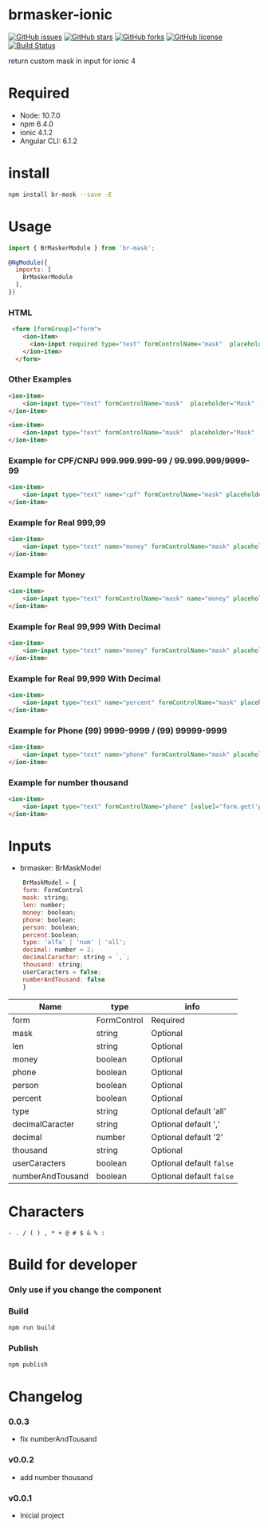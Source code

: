 # brmasker-ionic

[![GitHub issues](https://img.shields.io/github/issues/amarkes/br-mask.svg)](https://github.com/amarkes/br-mask/issues)
[![GitHub stars](https://img.shields.io/github/stars/amarkes/br-mask.svg)](https://github.com/amarkes/br-mask/stargazers)
[![GitHub forks](https://img.shields.io/github/forks/amarkes/br-mask.svg)](https://github.com/amarkes/br-mask/network)
[![GitHub license](https://img.shields.io/badge/license-MIT-blue.svg)](https://raw.githubusercontent.com/amarkes/br-mask/master/LICENSE)
[![Build Status](https://travis-ci.org/amarkes/br-mask.svg?branch=master)](https://travis-ci.org/amarkes/br-mask)


return custom mask in input for ionic 4

# Required
- Node: 10.7.0
- npm 6.4.0
- ionic 4.1.2
- Angular CLI: 6.1.2

# install

```sh
npm install br-mask --save -E
```

# Usage

```javascript
import { BrMaskerModule } from 'br-mask';

@NgModule({
  imports: [
    BrMaskerModule
  ],
})

```

### HTML

```html
 <form [formGroup]="form">
    <ion-item>
      <ion-input required type="text" formControlName="mask"  placeholder="First Name" [brmasker]="{form: form.get('mask'), mask:'00-00', len:5, userCaracters: true}"></ion-input>
    </ion-item>
  </form>

```

### Other Examples

```html
<ion-item>
    <ion-input type="text" formControlName="mask"  placeholder="Mask" [brmasker]="{form: form.get('mask'), mask: '00:00', type:'num'}"></ion-input>
</ion-item>

<ion-item>
    <ion-input type="text" formControlName="mask"  placeholder="Mask" [brmasker]="{form: form.get('mask'), userCaracters: true}"></ion-input>
</ion-item>

```

### Example for CPF/CNPJ 999.999.999-99 / 99.999.999/9999-99

```html
<ion-item>
	<ion-input type="text" name="cpf" formControlName="mask" placeholder="CPF/CNPJ" [brmasker]="{form: form.get('mask'), person: true}"></ion-input>
</ion-item>
```

### Example for Real 999,99

```html
<ion-item>
	<ion-input type="text" name="money" formControlName="mask" placeholder="(R$) Real" [brmasker]="{form: form.get('mask'), money: true}"></ion-input>
</ion-item>
```

### Example for Money

```html
<ion-item>
	<ion-input type="text" formControlName="mask" name="money" placeholder="Money" [brmasker]="{form: form.get('mask'), money: true, thousand: ',',  decimalCaracter: '.', decimal: '3'}"></ion-input> 
</ion-item>
```

### Example for Real 99,999 With Decimal

```html
<ion-item>
	<ion-input type="text" name="money" formControlName="mask" placeholder="(R$) Real" [brmasker]="{form: form.get('mask'), money: true, decimal: 3}"></ion-input>
</ion-item>
```

### Example for Real 99,999 With Decimal

```html
<ion-item>
	<ion-input type="text" name="percent" formControlName="mask" placeholder="% Percent" [brmasker]="{form: form.get('mask'), percent: true}" value=""></ion-input>
</ion-item>
```

### Example for Phone (99) 9999-9999 / (99) 99999-9999

```html
<ion-item>
	<ion-input type="text" name="phone" formControlName="mask" placeholder="Phone" [brmasker]="{form: form.get('mask'), phone: true}"></ion-input>
</ion-item>
```

### Example for number thousand

```html
<ion-item>
	<ion-input type="text" formControlName="phone" [value]="form.get('phone').value" name="phone" placeholder="Phone" [brmasker]="{form: form.get('phone'), numberAndTousand: true, thousand: ','}"></ion-input>
</ion-item>
```

# Inputs

* brmasker: BrMaskModel

```js
	BrMaskModel = {
	form: FormControl
	mask: string;
	len: number;
	money: boolean;
	phone: boolean;
	person: boolean;
	percent:boolean;
	type: 'alfa' | 'num' | 'all';
	decimal: number = 2;
  	decimalCaracter: string = `,`;
	thousand: string;
	userCaracters = false;
	numberAndTousand: false
	}
```


| Name | type | info |
| ------ | ------ | ------ |
| form | FormControl | Required |
| mask | string | Optional |
| len | string | Optional |
| money | boolean | Optional |
| phone | boolean | Optional |
| person | boolean | Optional |
| percent | boolean | Optional |
| type | string | Optional default 'all' |
| decimalCaracter | string | Optional default ','  |
| decimal | number | Optional default '2' |
| thousand | string | Optional |
| userCaracters | boolean | Optional default `false` |
| numberAndTousand | boolean | Optional default `false` |





# Characters

`- . / ( ) , * + @ # $ & % :`



# Build for developer

### Only use if you change the component

### Build

```sh
npm run build
```

### Publish

```sh
npm publish
```

# Changelog

### 0.0.3

- fix numberAndTousand

### v0.0.2

- add number thousand

### v0.0.1

- Inicial project
